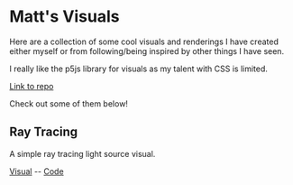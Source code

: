 # Matt's Visuals

Here are a collection of some cool visuals and renderings I have created either myself or from following/being inspired by other things I have seen.

I really like the p5js library for visuals as my talent with CSS is limited.

[Link to repo](https://github.com/matthiebl/visuals)

Check out some of them below!

## Ray Tracing

A simple ray tracing light source visual.

[Visual](https://matthiebl.github.io/visuals/ray-tracing) -- [Code](https://github.com/matthiebl/visuals/blob/master/ray-tracing)
